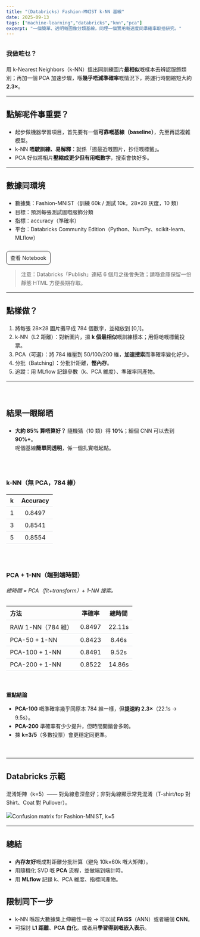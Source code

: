 ```yaml
---
title: "(Databricks) Fashion-MNIST k-NN 基線"
date: 2025-09-13
tags: ["machine-learning","databricks","knn","pca"]
excerpt: "一個簡單、透明嘅圖像分類基線，同埋一個實用嘅速度同準確率取捨研究。"
---
```


<style>
/* Scoped to this page */
.proj { line-height: 1.65; }
.proj h2, .proj h3 { margin-top: 2rem; }
.proj .spacer { height: 10px; }
.proj .table-wrap { overflow-x: auto; }
.proj .table-wrap table { min-width: 520px; border-collapse: collapse; }
.proj table th, .proj table td { padding: 6px 10px; border-bottom: 1px solid #e5e7eb; text-align: left; }
.proj .btn { display:inline-block; padding:6px 10px; border:1px solid currentColor; border-radius:8px; text-decoration:none; }
.proj .btn:hover { background: rgba(0,0,0,0.05); }
</style>

<div class="proj">

### 我做咗乜？
用 k-Nearest Neighbors（k-NN）搵出同訓練圖片**最相似**嘅樣本去辨認服飾類別；再加一個 PCA 加速步驟，喺**幾乎唔減準確率**嘅情況下，將運行時間縮短大約 **2.3×**。

---

## 點解呢件事重要？
- 起步做機器學習項目，首先要有一個**可靠嘅基線（baseline）**，先至再諗複雜模型。  
- k-NN **唔駛訓練、易解釋**：就係「搵最近嘅圖片，抄佢嘅標籤」。  
- PCA 好似將相片**壓縮成更少但有用嘅數字**，搜索會快好多。

---

## 數據同環境
- 數據集：Fashion-MNIST（訓練 60k / 測試 10k，28×28 灰度，10 類）  
- 目標：預測每張測試圖嘅服飾分類  
- 指標：accuracy（準確率）  
- 平台：Databricks Community Edition（Python、NumPy、scikit-learn、MLflow）

<div class="spacer"></div>
<a class="btn" href="https://databricks-prod-cloudfront.cloud.databricks.com/public/4027ec902e239c93eaaa8714f173bcfc/1262134940925609/2502558802654417/3858847372272760/latest.html" target="_blank" rel="noreferrer">查看 Notebook</a>

> 注意：Databricks「Publish」連結 6 個月之後會失效；請喺倉庫保留一份靜態 HTML 方便長期存取。

---

## 點樣做？
1) 將每張 28×28 圖片攤平成 784 個數字，並縮放到 [0,1]。  
2) k-NN（L2 距離）：對新圖片，搵 **k 個最相似**嘅訓練樣本；用佢哋嘅標籤投票。  
3) PCA（可選）：將 784 維壓到 50/100/200 維，**加速搜索**而準確率變化好少。  
4) 分批（Batching）：分批計距離，**慳內存**。  
5) 追蹤：用 MLflow 記錄參數（k、PCA 維度）、準確率同產物。

---
<br />

## 結果一眼睇晒
- **大約 85% 算唔算好？** 隨機猜（10 類）得 **10%**；細個 CNN 可以去到 **90%+**。  
  呢個基線**簡單同透明**，係一個扎實嘅起點。

<br />

### k-NN（無 PCA，784 維）

| k | Accuracy |
|:-:|:-------:|
| 1 | 0.8497 |
| 3 | 0.8541 |
| 5 | 0.8554 |

<br />

### PCA + 1-NN（端到端時間）  
*總時間 = PCA（fit+transform）+ 1-NN 搜索。*

<div class="table-wrap">

| 方法                | 準確率 | 總時間   |
|---------------------|:-----:|:--------:|
| RAW 1-NN（784 維）  | 0.8497 | 22.11s   |
| PCA-50 + 1-NN       | 0.8423 | 8.46s    |
| PCA-100 + 1-NN      | 0.8491 | 9.52s    |
| PCA-200 + 1-NN      | 0.8522 | 14.86s   |

</div>

<br />

**重點結論**
- **PCA-100** 嘅準確率幾乎同原本 784 維一樣，但**提速約 2.3×**（22.1s → 9.5s）。  
- **PCA-200** 準確率有少少提升，但時間開銷會多啲。  
- 揀 **k=3/5**（多數投票）會更穩定同更準。

<br />

---

## Databricks 示範
混淆矩陣（k=5）—— 對角線愈深愈好；非對角線顯示常見混淆（T-shirt/top 對 Shirt、Coat 對 Pullover）。

![Confusion matrix for Fashion-MNIST, k=5](/images/projects/project3/1.png)

---

## 總結
- **內存友好**嘅成對距離分批計算（避免 10k×60k 嘅大矩陣）。  
- 用隨機化 SVD 嘅 **PCA** 流程，並做端到端計時。  
- 用 **MLflow** 記錄 k、PCA 維度、指標同產物。

## 限制同下一步
- k-NN 喺超大數據集上伸縮性一般 → 可以試 **FAISS**（ANN）或者細個 **CNN**。  
- 可探討 **L1 距離**、**PCA 白化**，或者用**學習得到嘅嵌入表示**。

</div>
